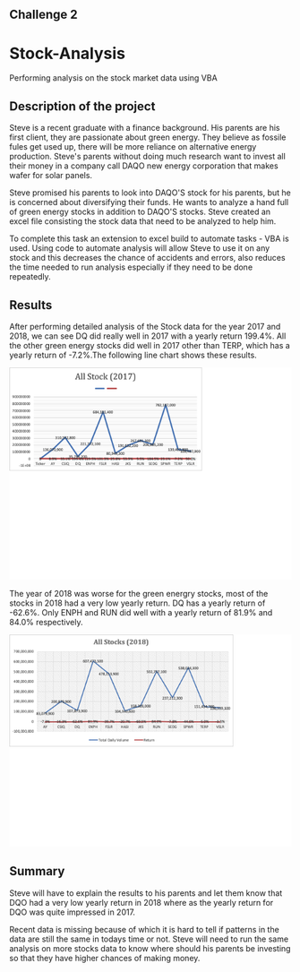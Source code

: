 ##  Challenge 2
# Stock-Analysis

Performing analysis on the stock market data using VBA 

## Description of the project

Steve is a recent graduate with a finance background. His parents are his first client, they are passionate about green energy. They believe as fossile fules get used up, there will be more reliance on alternative energy production. Steve's parents without doing much research want to invest all their money in a company call DAQO new energy corporation that makes wafer for solar panels.

Steve promised his parents to look into DAQO'S stock for his parents, but he is concerned about diversifying their funds. He wants to analyze a hand full of green energy stocks in addition to DAQO'S stocks. Steve created an excel file consisting the stock data that need to be analyzed to help him.

To complete this task an extension to excel build to automate tasks - VBA is used. Using code to automate analysis will allow Steve to use it on any stock and this decreases the chance of accidents and errors, also reduces the time needed to run analysis especially if they need to be done repeatedly.

## Results 

After performing detailed analysis of the Stock data for the year 2017 and 2018, we can see DQ did really well in 2017 with a yearly return 199.4%. All the other green energy stocks did well in 2017 other than TERP, which has a yearly return of -7.2%.The following line chart shows these results.

![Line Chart for 2017 stock analysis](./images/line_chart_2017.png) 

The year of 2018 was worse for the green energry stocks, most of the stocks in 2018 had a very low yearly return. DQ has a yearly return of -62.6%. Only ENPH and RUN did well with a yearly return of 81.9% and 84.0% respectively.

![Line Chart for 2018 stock analysis](./images/Linechart2018.png)

## Summary 

Steve will have to explain the results to his parents and let them know that DQO had a very low yearly return in 2018 where as the yearly return for DQO was quite impressed in 2017. 

Recent data is missing because of which it is hard to tell if patterns in the data are still the same in todays time or not. Steve will need to run the same analysis on more stocks data to know where should his parents be investing so that they have higher chances of making money. 